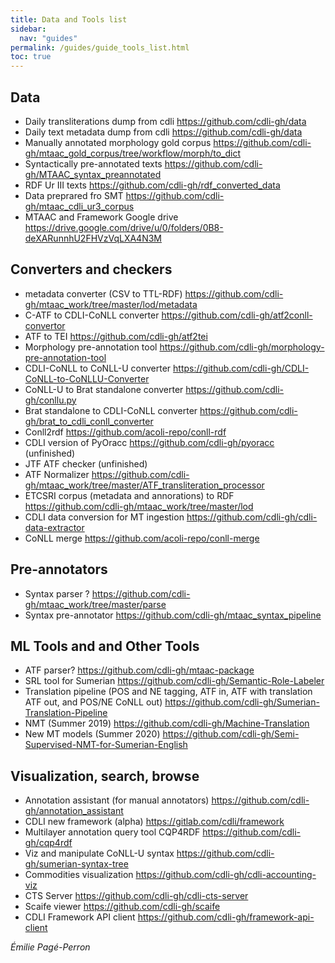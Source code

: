 ```yaml
---
title: Data and Tools list
sidebar:
  nav: "guides"
permalink: /guides/guide_tools_list.html
toc: true
---
```


## Data
- Daily transliterations dump from cdli https://github.com/cdli-gh/data 
- Daily text metadata dump from cdli https://github.com/cdli-gh/data
- Manually annotated morphology gold corpus https://github.com/cdli-gh/mtaac_gold_corpus/tree/workflow/morph/to_dict
- Syntactically pre-annotated texts https://github.com/cdli-gh/MTAAC_syntax_preannotated 
- RDF Ur III texts https://github.com/cdli-gh/rdf_converted_data 
- Data preprared fro SMT https://github.com/cdli-gh/mtaac_cdli_ur3_corpus 
- MTAAC and Framework Google drive https://drive.google.com/drive/u/0/folders/0B8-deXARunnhU2FHVzVqLXA4N3M 

## Converters and checkers
- metadata converter (CSV to TTL-RDF) 
https://github.com/cdli-gh/mtaac_work/tree/master/lod/metadata 
- C-ATF to CDLI-CoNLL converter https://github.com/cdli-gh/atf2conll-convertor 
- ATF to TEI https://github.com/cdli-gh/atf2tei
- Morphology pre-annotation tool https://github.com/cdli-gh/morphology-pre-annotation-tool 
- CDLI-CoNLL to CoNLL-U converter https://github.com/cdli-gh/CDLI-CoNLL-to-CoNLLU-Converter 
- CoNLL-U to Brat standalone converter https://github.com/cdli-gh/conllu.py 
- Brat standalone to CDLI-CoNLL converter https://github.com/cdli-gh/brat_to_cdli_conll_converter 
- Conll2rdf https://github.com/acoli-repo/conll-rdf 
- CDLI version of PyOracc https://github.com/cdli-gh/pyoracc (unfinished)
- JTF ATF checker (unfinished)
- ATF Normalizer https://github.com/cdli-gh/mtaac_work/tree/master/ATF_transliteration_processor 
- ETCSRI corpus (metadata and annorations) to RDF https://github.com/cdli-gh/mtaac_work/tree/master/lod
- CDLI data conversion for MT ingestion https://github.com/cdli-gh/cdli-data-extractor
- CoNLL merge https://github.com/acoli-repo/conll-merge

## Pre-annotators
- Syntax parser ? https://github.com/cdli-gh/mtaac_work/tree/master/parse 
- Syntax pre-annotator https://github.com/cdli-gh/mtaac_syntax_pipeline 

## ML Tools and and Other Tools
- ATF parser? https://github.com/cdli-gh/mtaac-package
- SRL tool for Sumerian https://github.com/cdli-gh/Semantic-Role-Labeler
- Translation pipeline (POS and NE tagging, ATF in, ATF with translation ATF out, and POS/NE CoNLL out) https://github.com/cdli-gh/Sumerian-Translation-Pipeline
- NMT (Summer 2019) https://github.com/cdli-gh/Machine-Translation
- New MT models (Summer 2020) https://github.com/cdli-gh/Semi-Supervised-NMT-for-Sumerian-English


## Visualization, search, browse
- Annotation assistant (for manual annotators) https://github.com/cdli-gh/annotation_assistant
- CDLI new framework (alpha)  https://gitlab.com/cdli/framework
- Multilayer annotation query tool CQP4RDF https://github.com/cdli-gh/cqp4rdf
- Viz and manipulate CoNLL-U syntax https://github.com/cdli-gh/sumerian-syntax-tree
- Commodities visualization https://github.com/cdli-gh/cdli-accounting-viz 
- CTS Server https://github.com/cdli-gh/cdli-cts-server 
- Scaife viewer https://github.com/cdli-gh/scaife
- CDLI Framework API client https://github.com/cdli-gh/framework-api-client



*Émilie Pagé-Perron*

